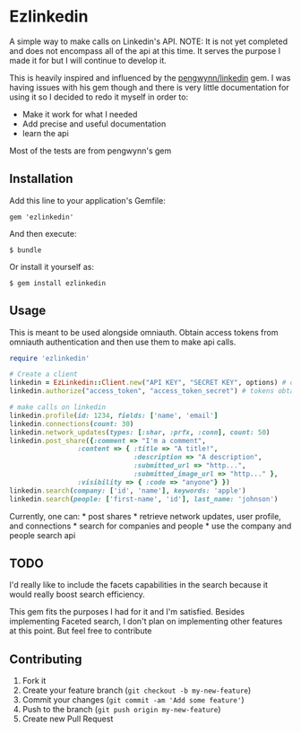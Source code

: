 # Ezlinkedin

A simple way to make calls on Linkedin's API. NOTE: It is not yet completed and does not encompass all of the api at this time. It serves the purpose I made it for but I will continue to develop it.

This is heavily inspired and influenced by the [pengwynn/linkedin](https://github.com/pengwynn/linkedin) gem. I was having issues with his gem though and there is very little documentation for using it so I decided to redo it myself in order to:
 * Make it work for what I needed
 * Add precise and useful documentation
 * learn the api

Most of the tests are from pengwynn's gem

## Installation

Add this line to your application's Gemfile:

    gem 'ezlinkedin'

And then execute:

    $ bundle

Or install it yourself as:

    $ gem install ezlinkedin

## Usage

This is meant to be used alongside omniauth. Obtain access tokens from omniauth authentication and then use them to make api calls.

```ruby
require 'ezlinkedin'

# Create a client
linkedin = EzLinkedin::Client.new("API KEY", "SECRET KEY", options) # options are the typical OAuth consumer options
linkedin.authorize("access_token", "access_token_secret") # tokens obtained from omniauth

# make calls on linkedin
linkedin.profile(id: 1234, fields: ['name', 'email']
linkedin.connections(count: 30)
linkedin.network_updates(types: [:shar, :prfx, :conn], count: 50)
linkedin.post_share({:comment => "I'm a comment",
	             :content => { :title => "A title!",
	                           :description => "A description",
	                           :submitted_url => "http...",
	                           :submitted_image_url => "http..." },
	             :visibility => { :code => "anyone"} })
linkedin.search(company: ['id', 'name'], keywords: 'apple')
linkedin.search(people: ['first-name', 'id'], last_name: 'johnson')
```

Currently, one can:
	* post shares
	* retrieve network updates, user profile, and connections
	* search for companies and people
	* use the company and people search api

## TODO

I'd really like to include the facets capabilities in the search because it would really boost search efficiency.

This gem fits the purposes I had for it and I'm satisfied. Besides implementing Faceted search, I don't plan on implementing other features at this point. But feel free to contribute

## Contributing

1. Fork it
2. Create your feature branch (`git checkout -b my-new-feature`)
3. Commit your changes (`git commit -am 'Add some feature'`)
4. Push to the branch (`git push origin my-new-feature`)
5. Create new Pull Request
